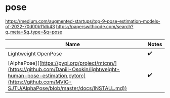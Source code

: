 # pose

https://medium.com/augmented-startups/top-9-pose-estimation-models-of-2022-70d00b11db43
https://paperswithcode.com/search?q_meta=&q_type=&q=pose





|    Name       |               | Notes |  
| ------------- | ------------- |----  |
|  [Lightweight OpenPose]([https://pypi.org/project/mtcnn/](https://github.com/Daniil-Osokin/lightweight-human-pose-estimation.pytorch))     |   | :heavy_check_mark: |    
|  [AlphaPose]([https://pypi.org/project/mtcnn/](https://github.com/Daniil-Osokin/lightweight-human-pose-estimation.pytorc](https://github.com/MVIG-SJTU/AlphaPose/blob/master/docs/INSTALL.md))     |   | :heavy_check_mark: |   



